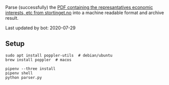 Parse (successfully) the [PDF containing the represantatives economic interests, etc from stortinget.no](https://www.stortinget.no/no/Stortinget-og-demokratiet/Representantene/Okonomiske-interesser/) into a machine readable format and archive result.

Last updated by bot: 2020-07-29

## Setup
    sudo apt install poppler-utils  # debian/ubuntu
    brew install poppler  # macos

    pipenv --three install
    pipenv shell
    python parser.py
